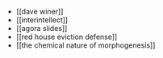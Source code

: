 - [[dave winer]]
- [[interintellect]]
- [[agora slides]]
- [[red house eviction defense]]
- [[the chemical nature of morphogenesis]]